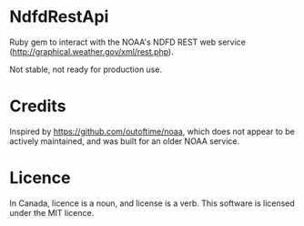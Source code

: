 # NdfdRestApi

Ruby gem to interact with the NOAA's NDFD REST web service (http://graphical.weather.gov/xml/rest.php).

Not stable, not ready for production use.

# Credits

Inspired by https://github.com/outoftime/noaa, which does not appear to
be actively maintained, and was built for an older NOAA service.

# Licence

In Canada, licence is a noun, and license is a verb. This software is
licensed under the MIT licence.
